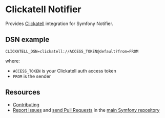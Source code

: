 Clickatell Notifier
===================

Provides [Clickatell](https://www.clickatell.com) integration for Symfony Notifier.

DSN example
-----------

```
CLICKATELL_DSN=clickatell://ACCESS_TOKEN@default?from=FROM
```

where:
 - `ACCESS_TOKEN` is your Clickatell auth access token
 - `FROM` is the sender

Resources
---------

 * [Contributing](https://symfony.com/doc/current/contributing/index.html)
 * [Report issues](https://github.com/symfony/symfony/issues) and
   [send Pull Requests](https://github.com/symfony/symfony/pulls)
   in the [main Symfony repository](https://github.com/symfony/symfony)
